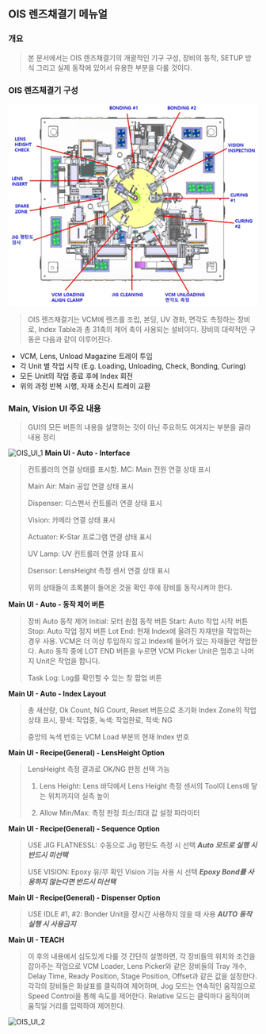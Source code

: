 ## OIS 렌즈채결기 메뉴얼
### 개요
> 본 문서에서는 OIS 렌즈채결기의 개괄적인 기구 구성, 장비의 동작, SETUP 방식 그리고 실제 동작에 있어서 유용한 부분을 다룰 것이다. 

### OIS 렌즈체결기 구성
![OIS_Lens_1](./img/OIS_Lens_1.jpg)

> OIS 렌즈채결기는 VCM에 렌즈를 조립, 본딩, UV 경화, 면각도 측정하는 장비로, Index Table과 총 31축의 제어 축이 사용되는 설비이다. 
> 장비의 대략적인 구동은 다음과 같이 이루어진다.
* VCM, Lens, Unload Magazine 트레이 투입
* 각 Unit 별 작업 시작 (E.g. Loading, Unloading, Check, Bonding, Curing)
* 모든 Unit의 작업 종료 후에 Index 회전
* 위의 과정 반복 시행, 자재 소진시 트레이 교환

### Main, Vision UI 주요 내용
> GUI의 모든 버튼의 내용을 설명하는 것이 아닌 주요하도 여겨지는 부분을 골라 내용 정리

![OIS_UI_1](./img/OIS_UI_1.jpeg)
**Main UI - Auto - Interface**
> 컨트롤러의 연결 상태를 표시함.
> MC: Main 전원 연결 상태 표시
> 
> Main Air: Main 공압 연결 상태 표시
> 
> Dispenser: 디스펜서 컨트롤러 연결 상태 표시
> 
> Vision: 카메라 연결 상태 표시
> 
> Actuator: K-Star 프로그램 연결 상태 표시
> 
> UV Lamp: UV 컨트롤러 연결 상태 표시
> 
> Dsensor: LensHeight 측정 센서 연결 상태 표시
> 
> 위의 상태들이 초록불이 들어온 것을 확인 후에 장비를 동작시켜야 한다. 
> 

**Main UI - Auto - 동작 제어 버튼**
> 장비 Auto 동작 제어
> Initial: 모터 원점 동작 버튼
> Start: Auto 작업 시작 버튼
> Stop: Auto 작업 정지 버튼
> Lot End: 현재 Index에 올려진 자재만을 작업하는 경우 사용. VCM은 더 이상 투입하지 않고 Index에 들어가 있는 자재들만 작업한다.
> Auto 동작 중에 LOT END 버튼을 누르면 VCM Picker Unit은 멈추고 나머지 Unit은 작업을 합니다. 
> 
> Task Log: Log를 확인할 수 있는 창 팝업 버튼

**Main UI - Auto - Index Layout**
> 총 새산량, Ok Count, NG Count, Reset 버튼으로 초기화
> Index Zone의 작업 상태 표시, 황색: 작업중, 녹색: 작업완료, 적색: NG
> 
> 중앙의 녹색 번호는 VCM Load 부분의 현재 Index 번호
> 
**Main UI - Recipe(General) - LensHeight Option**
> LensHeight 측정 결과로 OK/NG 판정 선택 가능
> 1. Lens Height: Lens 바닥에서 Lens Height 측정 센서의 Tool이 Lens에 닿는 위치까지의 실측 높이
> 
> 2. Allow Min/Max: 측정 판정 최소/최대 값 설정 파라미터
> 

**Main UI - Recipe(General) - Sequence Option**
> USE JIG FLATNESSL: 수동으로 Jig 평탄도 측정 시 선택 ***Auto 모드로 실행 시 반드시 미선택***
> 
> USE VISION: Epoxy 유/무 확인 Vision 기능 사용 시 선택 ***Epoxy Bond를 사용하지 않는다면 반드시 미선택***
> 

**Main UI - Recipe(General) - Dispenser Option**
> USE IDLE #1, #2: Bonder Unit을 장시간 사용하지 않을 때 사용 ***AUTO 동작 실행 시 사용금지***
> 
**Main UI - TEACH**
> 이 후의 내용에서 심도있게 다룰 것
> 간단히 설명하면, 각 장비들의 위치와 조건을 잡아주는 작업으로 VCM Loader, Lens Picker와 같은 장비들의 Tray 개수, Delay Time, Ready Position, Stage Position, Offset과 같은 값을 설정한다. 
> 각각의 장비들은 화살표를 클릭하여 제어하며, Jog 모드는 연속적인 움직임으로 Speed Control을 통해 속도를 제어한다. Relative 모드는 클릭마다 움직이며 움직일 거리를 입력하여 제어한다. 

![OIS_UI_2](./img/OIS_UI_2.jpeg)






